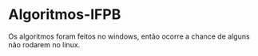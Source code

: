 # Algoritmos-IFPB

Os algoritmos foram feitos no windows, então ocorre a chance de alguns não rodarem no linux.

